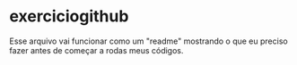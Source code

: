 # exerciciogithub

Esse arquivo vai funcionar como um "readme" mostrando o que eu preciso fazer antes de começar a rodas meus códigos.
